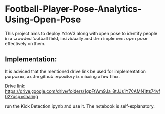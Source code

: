 # Football-Player-Pose-Analytics-Using-Open-Pose

This project aims to deploy YoloV3 along with open pose to identify people in a crowded football field, individually and then implement open pose effectively on them.

## Implementation:

It is adviced that the mentioned drive link be used for implementation purposes, as the github repository is missing a few files.

Drive link: https://drive.google.com/drive/folders/1gpFtWm9Ja_8tJJs1Y7CAMN1tts74vf02?usp=sharing

run the Kick Detection.ipynb and use it. The notebook is self-explanatory.
